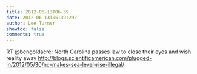 ```yaml
---
title: 2012-06-13T06-39
date: 2012-06-13T06:39:29Z
author: Lee Turner
showtoc: false
comments: true
---
```


RT @bengoldacre: North Carolina passes law to close their eyes and wish reality away http://blogs.scientificamerican.com/plugged-in/2012/05/30/nc-makes-sea-level-rise-illegal/

